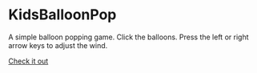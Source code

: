 # KidsBalloonPop
A simple balloon popping game. Click the balloons. Press the left or right arrow keys to adjust the wind.

[Check it out](https://mronosa.github.io/KidsBalloonPop/index.html)  

[](/fritballoon)
